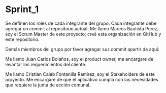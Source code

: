 # Sprint_1
Se definen los roles de cada integrante del grupo. Cada integrante debe agregar un commit al repositorio actual.
Me llamo Marcos Bautista Perez, soy el Scrum Master de este proyecto; creé esta organización en GitHub y este repositorio.

Demás miembros del grupo por favor agregar sus commit apartir de aquí:


Me llamo Juan Carlos Bolaños, soy el product owner, me encargare de levantar los requerimientos del cliente.


Me llamo Cristian Caleb Fontanilla Ramirez, soy el Stakeholders de este proyecto. Me encargare de que el aplicativo cumpla con las necesidades que requiere la junta de  acción comunal. 
